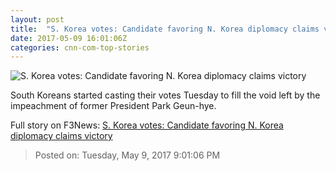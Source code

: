 ```yaml
---
layout: post
title:  "S. Korea votes: Candidate favoring N. Korea diplomacy claims victory"
date: 2017-05-09 16:01:06Z
categories: cnn-com-top-stories
---
```


![S. Korea votes: Candidate favoring N. Korea diplomacy claims victory](http://i2.cdn.cnn.com/cnnnext/dam/assets/170509084006-02-south-korean-election-moon-super-tease.jpg)

South Koreans started casting their votes Tuesday to fill the void left by the impeachment of former President Park Geun-hye.


Full story on F3News: [S. Korea votes: Candidate favoring N. Korea diplomacy claims victory](http://www.f3nws.com/n/AKjQBE)

> Posted on: Tuesday, May 9, 2017 9:01:06 PM
